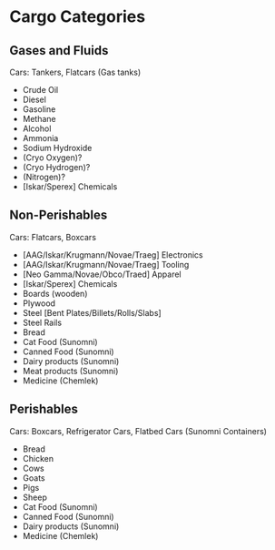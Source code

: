 # Cargo Categories

## Gases and Fluids

Cars: Tankers, Flatcars (Gas tanks)

* Crude Oil
* Diesel
* Gasoline
* Methane
* Alcohol
* Ammonia
* Sodium Hydroxide
* (Cryo Oxygen)?
* (Cryo Hydrogen)?
* (Nitrogen)?
* [Iskar/Sperex] Chemicals

## Non-Perishables

Cars: Flatcars, Boxcars

* [AAG/Iskar/Krugmann/Novae/Traeg] Electronics
* [AAG/Iskar/Krugmann/Novae/Traeg] Tooling
* [Neo Gamma/Novae/Obco/Traed] Apparel
* [Iskar/Sperex] Chemicals
* Boards (wooden)
* Plywood
* Steel [Bent Plates/Billets/Rolls/Slabs]
* Steel Rails
* Bread
* Cat Food (Sunomni)
* Canned Food (Sunomni)
* Dairy products (Sunomni)
* Meat products (Sunomni)
* Medicine (Chemlek)

## Perishables

Cars: Boxcars, Refrigerator Cars, Flatbed Cars (Sunomni Containers)

* Bread
* Chicken
* Cows
* Goats
* Pigs
* Sheep
* Cat Food (Sunomni)
* Canned Food (Sunomni)
* Dairy products (Sunomni)
* Medicine (Chemlek)